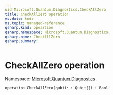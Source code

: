 ```yaml
---
uid Microsoft.Quantum.Diagnostics.CheckAllZero
title: CheckAllZero operation
ms.date: todo
ms.topic: managed-reference
qsharp.kind: opeartion
qsharp.namespace: Microsoft.Quantum.Diagnostics
qsharp.name: CheckAllZero
qsharp.summary: 
---
```


# CheckAllZero operation

Namespace: [Microsoft.Quantum.Diagnostics](xref:Microsoft.Quantum.Diagnostics)

```qsharp
operation CheckAllZero(qubits : Qubit[]) : Bool
```
